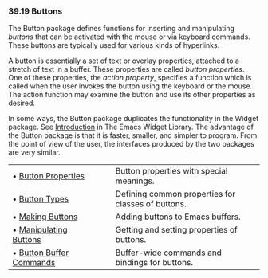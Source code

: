 

### 39.19 Buttons

The Button package defines functions for inserting and manipulating *buttons* that can be activated with the mouse or via keyboard commands. These buttons are typically used for various kinds of hyperlinks.

A button is essentially a set of text or overlay properties, attached to a stretch of text in a buffer. These properties are called *button properties*. One of these properties, the *action property*, specifies a function which is called when the user invokes the button using the keyboard or the mouse. The action function may examine the button and use its other properties as desired.

In some ways, the Button package duplicates the functionality in the Widget package. See [Introduction](../widget/index.html#Top) in The Emacs Widget Library. The advantage of the Button package is that it is faster, smaller, and simpler to program. From the point of view of the user, the interfaces produced by the two packages are very similar.

|                                                         |    |                                                    |
| :------------------------------------------------------ | -- | :------------------------------------------------- |
| • [Button Properties](Button-Properties.html)           |    | Button properties with special meanings.           |
| • [Button Types](Button-Types.html)                     |    | Defining common properties for classes of buttons. |
| • [Making Buttons](Making-Buttons.html)                 |    | Adding buttons to Emacs buffers.                   |
| • [Manipulating Buttons](Manipulating-Buttons.html)     |    | Getting and setting properties of buttons.         |
| • [Button Buffer Commands](Button-Buffer-Commands.html) |    | Buffer-wide commands and bindings for buttons.     |
